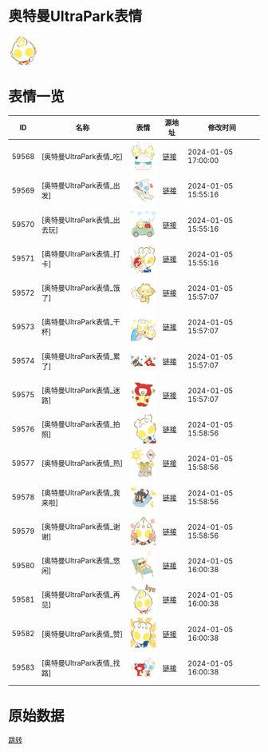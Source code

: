 # 奥特曼UltraPark表情

<img src="./cover.png" height="60" alt="cover" />

# 表情一览

|ID|名称|表情|源地址|修改时间|
|----|----|----|----|----|
|59568|[奥特曼UltraPark表情_吃]|<img src="./pic/059568_%5B奥特曼UltraPark表情_吃%5D.png" height="60" alt="吃"/>|[链接](https://i0.hdslb.com/bfs/emote/6dea16bb21332603bd096bf42e8442eeca59a158.png)|2024-01-05 17:00:00|
|59569|[奥特曼UltraPark表情_出发]|<img src="./pic/059569_%5B奥特曼UltraPark表情_出发%5D.png" height="60" alt="出发"/>|[链接](https://i0.hdslb.com/bfs/emote/d49da968a965ca63dd14f4048605cae7d673a6ce.png)|2024-01-05 15:55:16|
|59570|[奥特曼UltraPark表情_出去玩]|<img src="./pic/059570_%5B奥特曼UltraPark表情_出去玩%5D.png" height="60" alt="出去玩"/>|[链接](https://i0.hdslb.com/bfs/emote/0266b32f9a062d1f72c0a3254969f1dddd44fa91.png)|2024-01-05 15:55:16|
|59571|[奥特曼UltraPark表情_打卡]|<img src="./pic/059571_%5B奥特曼UltraPark表情_打卡%5D.png" height="60" alt="打卡"/>|[链接](https://i0.hdslb.com/bfs/emote/fcf1feada0ac2c4fcce6cae80b3623ffa98cfb2b.png)|2024-01-05 15:55:16|
|59572|[奥特曼UltraPark表情_饿了]|<img src="./pic/059572_%5B奥特曼UltraPark表情_饿了%5D.png" height="60" alt="饿了"/>|[链接](https://i0.hdslb.com/bfs/emote/a528e48b876feaa520aa55a552af6bc10ef87f24.png)|2024-01-05 15:57:07|
|59573|[奥特曼UltraPark表情_干杯]|<img src="./pic/059573_%5B奥特曼UltraPark表情_干杯%5D.png" height="60" alt="干杯"/>|[链接](https://i0.hdslb.com/bfs/emote/40e52a8eb0b358a2f71bda2e66bac9c9d4f408ce.png)|2024-01-05 15:57:07|
|59574|[奥特曼UltraPark表情_累了]|<img src="./pic/059574_%5B奥特曼UltraPark表情_累了%5D.png" height="60" alt="累了"/>|[链接](https://i0.hdslb.com/bfs/emote/dadfc7eb8319009d5d5a54ba1e207e1ae087cbf2.png)|2024-01-05 15:57:07|
|59575|[奥特曼UltraPark表情_迷路]|<img src="./pic/059575_%5B奥特曼UltraPark表情_迷路%5D.png" height="60" alt="迷路"/>|[链接](https://i0.hdslb.com/bfs/emote/2ec0dd8a98db18f1f9f9844f4c38d90c7d476cb7.png)|2024-01-05 15:57:07|
|59576|[奥特曼UltraPark表情_拍照]|<img src="./pic/059576_%5B奥特曼UltraPark表情_拍照%5D.png" height="60" alt="拍照"/>|[链接](https://i0.hdslb.com/bfs/emote/b973d33c615615aa3063e694899602c3c315ceba.png)|2024-01-05 15:58:56|
|59577|[奥特曼UltraPark表情_热]|<img src="./pic/059577_%5B奥特曼UltraPark表情_热%5D.png" height="60" alt="热"/>|[链接](https://i0.hdslb.com/bfs/emote/ff088053c347ce195010d8fb3db589810d9a7cbd.png)|2024-01-05 15:58:56|
|59578|[奥特曼UltraPark表情_我来啦]|<img src="./pic/059578_%5B奥特曼UltraPark表情_我来啦%5D.png" height="60" alt="我来啦"/>|[链接](https://i0.hdslb.com/bfs/emote/68d0eeb4563ec993ed73a6cce12f22a38ed0f5b1.png)|2024-01-05 15:58:56|
|59579|[奥特曼UltraPark表情_谢谢]|<img src="./pic/059579_%5B奥特曼UltraPark表情_谢谢%5D.png" height="60" alt="谢谢"/>|[链接](https://i0.hdslb.com/bfs/emote/36755adbd59bd80d54ca2938dd968154c4861049.png)|2024-01-05 15:58:56|
|59580|[奥特曼UltraPark表情_悠闲]|<img src="./pic/059580_%5B奥特曼UltraPark表情_悠闲%5D.png" height="60" alt="悠闲"/>|[链接](https://i0.hdslb.com/bfs/emote/bca3fa12cb64300fb9e8e2bedc28848456097e68.png)|2024-01-05 16:00:38|
|59581|[奥特曼UltraPark表情_再见]|<img src="./pic/059581_%5B奥特曼UltraPark表情_再见%5D.png" height="60" alt="再见"/>|[链接](https://i0.hdslb.com/bfs/emote/93507fd7ea8997a2ad47f710666e927df44001aa.png)|2024-01-05 16:00:38|
|59582|[奥特曼UltraPark表情_赞]|<img src="./pic/059582_%5B奥特曼UltraPark表情_赞%5D.png" height="60" alt="赞"/>|[链接](https://i0.hdslb.com/bfs/emote/37182be6f93efe32bb65751e63c57ecd45c4cef2.png)|2024-01-05 16:00:38|
|59583|[奥特曼UltraPark表情_找路]|<img src="./pic/059583_%5B奥特曼UltraPark表情_找路%5D.png" height="60" alt="找路"/>|[链接](https://i0.hdslb.com/bfs/emote/46040d66602f38b0cd6920a5bf2c27ab9d2ce137.png)|2024-01-05 16:00:38|

# 原始数据

[跳转](./raw.json)

